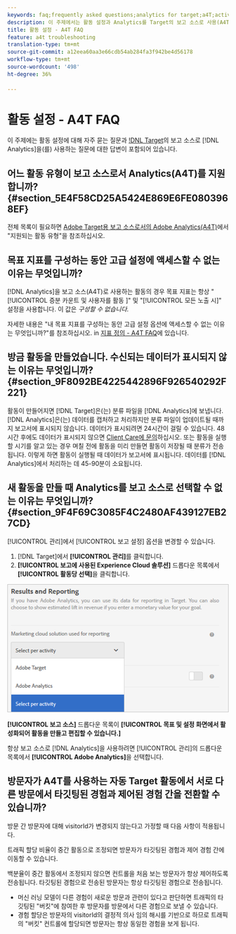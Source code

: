 ```yaml
---
keywords: faq;frequently asked questions;analytics for target;a4T;activity setup
description: 이 주제에서는 활동 설정과 Analytics를 Target의 보고 소스로 사용(A4T)하는 것과 관련하여 자주 묻는 질문에 대한 답을 제공합니다.
title: 활동 설정 - A4T FAQ
feature: a4t troubleshooting
translation-type: tm+mt
source-git-commit: a12eea60aa3e66cdb54ab284fa3f942be4d56178
workflow-type: tm+mt
source-wordcount: '498'
ht-degree: 36%

---
```



# 활동 설정 - A4T FAQ

이 주제에는 활동 설정에 대해 자주 묻는 질문과 [!DNL Target](A4T)의 보고 소스로 [!DNL Analytics]을(를) 사용하는 질문에 대한 답변이 포함되어 있습니다.

## 어느 활동 유형이 보고 소스로서 Analytics(A4T)를 지원합니까?{#section_5E4F58CD25A5424E869E6FE0803968EF}

전체 목록이 필요하면 [Adobe Target용 보고 소스로서의 Adobe Analytics(A4T)](/help/c-integrating-target-with-mac/a4t/a4t.md#concept_7540C8C04259434AB6EE33B09F47A1DE)에서 &quot;지원되는 활동 유형&quot;을 참조하십시오.

## 목표 지표를 구성하는 동안 고급 설정에 액세스할 수 없는 이유는 무엇입니까?

[!DNL Analytics]을 보고 소스(A4T)로 사용하는 활동의 경우 목표 지표는 항상 &quot;[!UICONTROL 증분 카운트 및 사용자를 활동 ]&quot; 및 &quot;[!UICONTROL 모든 노출 시]&quot; 설정을 사용합니다. 이 값은 *구성할 수 없습니다.*

자세한 내용은 &quot;내 목표 지표를 구성하는 동안 고급 설정 옵션에 액세스할 수 없는 이유는 무엇입니까?&quot;를 참조하십시오. in [지표 정의 - A4T FAQ](/help/c-integrating-target-with-mac/a4t/r-a4t-faq/a4t-faq-metric-definition.md)에 있습니다.

## 방금 활동을 만들었습니다. 수신되는 데이터가 표시되지 않는 이유는 무엇입니까? {#section_9F8092BE4225442896F926540292F221}

활동이 만들어지면 [!DNL Target]은(는) 분류 파일을 [!DNL Analytics]에 보냅니다. [!DNL Analytics]은(는) 데이터를 캡처하고 처리하지만 분류 파일이 업데이트될 때까지 보고서에 표시되지 않습니다. 데이터가 표시되려면 24시간이 걸릴 수 있습니다. 48시간 후에도 데이터가 표시되지 않으면 [Client Care에 문의](/help/cmp-resources-and-contact-information.md#reference_ACA3391A00EF467B87930A450050077C)하십시오. 또는 활동을 실행할 시기를 알고 있는 경우 며칠 전에 활동을 미리 만들면 활동이 저장될 때 분류가 전송됩니다. 이렇게 하면 활동이 실행될 때 데이터가 보고서에 표시됩니다. 데이터를 [!DNL Analytics]에서 처리하는 데 45-90분이 소요됩니다.

## 새 활동을 만들 때 Analytics를 보고 소스로 선택할 수 없는 이유는 무엇입니까? {#section_9F4F69C3085F4C2480AF439127EB27CD}

[!UICONTROL 관리]에서 [!UICONTROL 보고 설정] 옵션을 변경할 수 있습니다.

1. [!DNL Target]에서 **[!UICONTROL 관리]**&#x200B;를 클릭합니다.
1. **[!UICONTROL 보고에 사용된 Experience Cloud 솔루션]** 드롭다운 목록에서 **[!UICONTROL 활동당 선택]**&#x200B;을 클릭합니다.

![](assets/select-per-activity.png)

**[!UICONTROL 보고 소스]** 드롭다운 목록이 **[!UICONTROL 목표 및 설정 화면에서 활성화되어 활동을 만들고 편집할 수 있습니다.]**

항상 보고 소스로 [!DNL Analytics]을 사용하려면 [!UICONTROL 관리]의 드롭다운 목록에서 **[!UICONTROL Adobe Analytics]**&#x200B;을 선택합니다.

## 방문자가 A4T를 사용하는 자동 Target 활동에서 서로 다른 방문에서 타깃팅된 경험과 제어된 경험 간을 전환할 수 있습니까?

방문 간 방문자에 대해 visitorId가 변경되지 않는다고 가정할 때 다음 사항이 적용됩니다.

트래픽 할당 비율이 중간 활동으로 조정되면 방문자가 타깃팅된 경험과 제어 경험 간에 이동할 수 있습니다.

백분율이 중간 활동에서 조정되지 않으면 컨트롤을 처음 보는 방문자가 항상 제어하도록 전송됩니다. 타깃팅된 경험으로 전송된 방문자는 항상 타깃팅된 경험으로 전송됩니다.

* 머신 러닝 모델이 다른 경험이 새로운 방문과 관련이 있다고 판단하면 트래픽의 타깃팅된 &quot;버킷&quot;에 참여한 후 방문자를 방문에서 다른 경험으로 보낼 수 있습니다.
* 경험 할당은 방문자의 visitorId의 결정적 의사 임의 해시를 기반으로 하므로 트래픽의 &quot;버킷&quot; 컨트롤에 할당되면 방문자는 항상 동일한 경험을 보게 됩니다.
